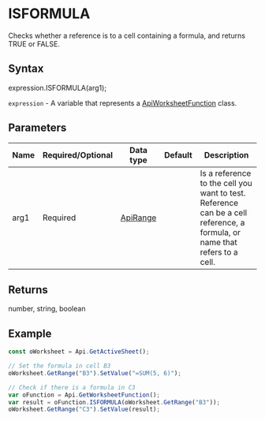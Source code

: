 # ISFORMULA

Checks whether a reference is to a cell containing a formula, and returns TRUE or FALSE.

## Syntax

expression.ISFORMULA(arg1);

`expression` - A variable that represents a [ApiWorksheetFunction](../ApiWorksheetFunction.md) class.

## Parameters

| **Name** | **Required/Optional** | **Data type** | **Default** | **Description** |
| ------------- | ------------- | ------------- | ------------- | ------------- |
| arg1 | Required | [ApiRange](../../ApiRange/ApiRange.md) |  | Is a reference to the cell you want to test.  Reference can be a cell reference, a formula, or name that refers to a cell. |

## Returns

number, string, boolean

## Example



```javascript
const oWorksheet = Api.GetActiveSheet();

// Set the formula in cell B3
oWorksheet.GetRange("B3").SetValue("=SUM(5, 6)");

// Check if there is a formula in C3
var oFunction = Api.GetWorksheetFunction();
var result = oFunction.ISFORMULA(oWorksheet.GetRange("B3"));
oWorksheet.GetRange("C3").SetValue(result);

```
